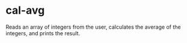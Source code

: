 # cal-avg
Reads an array of integers from the user, calculates the average of the integers, and prints  the result.
